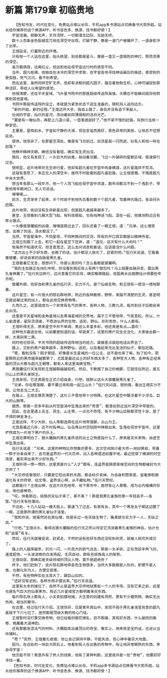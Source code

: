 # 新篇 第179章 初临贵地
        【告知书友，时代在变化，免费站点难以长存，手机app多书源站点切换看书大势所趋，站长给你推荐的这个换源APP，听书音色多、换源、找书都好使！】
       宇宙浩瀚，寂静无声，岁月流转，一切都漫无边际，无始无终。
       数十上百条金色裂缝突兀地在深空中出现，打破宁静，像是一道门户被撞开了，一道身影冲了出来。
       王煊驻足，打量附近的环境。
       只有他一个人站在这里，抬头眺望，到处都是星斗，像是一盏又一盏银色的神灯，照亮漆黑的深空。
       虽万籁俱寂，远离红尘，但这和他在母宇宙远行时的感受不同。
       当年，超凡枯竭，他独自在冰冷的深空中求索，在宇宙各地寻找神话最后的痕迹，感受到的是孤独，死气沉沉，看不到希望。
       而在这里，虽然同样空旷无声，但却有浓郁的超凡因子，蕴含着勃勃生机，心神可捕捉到那种活跃，带给人以希望的感觉。
       他很清楚，还在平天星域，飞升星书院中的那座超级传送阵虽强，大概也不能瞬间就将他转移到其他星域。
       书院中那座传送阵的设立，本就是为紧急状态下逃生准备的，随机将人送向远方。
       “新的开始，新的征程。”王煊迈开大步，独自上路了，身后并没有追下来敌人。
       壮阔的宇宙，灿烂的星河，流动着如同薄烟般的洁白光芒。
       “要是有一艘仙舟，再配上几道小菜，一壶美酒就好了。”他不紧不慢的赶路，将旅行当成一种享受。
       主要是，星辉如水，宇宙如宁静的大湖，现在安谧而美好，景色异常的美丽，让他忍不住想驻足。
       很快，他惊异了，在那星空深处，像是有飞剑划过，如流星般一闪而逝，似有人和他一样在赶路？
       他睁开精神天眼，确信没有看错，确实有生灵出没。
       随后，他又有发现了，一头巨大的凶禽，拍动着羽翼，飞过一片破碎的星骸区域，极速穿行过去。
       很明显，这片地带并无生命行星，但却有超凡者在宇宙中肉身横渡，这片星路并不荒凉。
       这就有意思了，本应无人的深空中，居然不时能看到超凡者赶路，让王煊感慨，不愧是超凡中央大世界。
       想当年有那么一段岁月，他一个人驾飞船在母宇宙中求道，数年间都见不到一个鬼影子，导致他常年都闭口，无人可说话。
       嗖嗖嗖……
       前方，生灵渐多了起来，半个时辰不到他先后看到数十个超凡者，驾着神光路过，各自闷头赶路。
       这片地带，依旧没有生命新星出现，但是超凡者越来越多了。
       甚至，王煊看到几艘大型飞船，有科技舰船，也有纯神话飞船，混在一起，他推测附近应有修士据点。
       一头像是狼獾般的凶兽，嗖嗖就跑过去了，回头还看了一眼王煊，道：“兄弟，这么慢悠悠，去晚了的话，汤水都没了。”
       当然，宇宙星海中，不同星球，不同种族间的交流，所有的开口其实都是以精神传音。
       王煊立刻跟了上去，和它一起在星空下狂奔，道：“道兄，这次有什么大肉吗？”
       他虽然不知道状况，但言意宽泛，这么去问消息和套话，应该是没什么问题。
       “这次出土不少好东西，去晚了的话，估计都没人挑光了，赶紧的吧。”伍行天说道，它看着像狼獾，却说自家的血脉是黑孔雀。
       王煊看着它无言，很想问下，你是认真的吗？怎么看都是狼獾啊。
       “我的主血脉正在纯化中呢，你没看到我后背上有两个鼓包吗？马上就要血脉异变，展出黑孔雀神翼了。”伍行天边奔行，边示意看它的后背，确实略微隆起，但距离长出翅膀估计得要些年月呢。
       狼獾外貌，但却自称黑孔雀的伍行天，实力不凡，是个仙级生物，和王煊有一搭没一搭地聊着。
       这片星空，有一片很大的陨石群地带，附近的各种散修，野修，来路不清楚的生灵，甚至明显是逃窜过来的凶人，都在此地交换奇物等。
       久而久之，这里就成为一个非常有名气的黑市，各种人物，三教九流，每月到日子后都会来此出没。
       这里是平天星域和金角星域以及黑海星域的交界地，属于三不管地带，气氛宽松，所以，什么偷渡者，星际流浪者，不愿进仙界的生物，逃犯，野仙，形形色色，什么人都有。
       王煊听得无言，原来星空中并不单调，竟这么丰富多彩，他还真是有点……喜欢！
       这种地方最适合他，以前要是知道的话，早就来了，这里的黑户完全合法化，大家彼此都一样，大黑别笑二黑。
       同时他也惊讶，平天书院的超级传送阵相当的给力，直接差点就给他送出界去了。
       路上，见到的黑户越来越多，各种野仙，逃犯，以及看起来无比圣洁的仙子，都在赶路。
       “嗯，看到没有？刚才那妞，好像是长生星域的一位公主，这不是也来了嘛。到了如今，陨星群附近的黑市越来越繁荣了，尤其是最近出土的好东西太多了，各种官方人物，各种有正经来路的顶尖大教与超凡王朝等，都有人来这里淘换宝物。”
       黑狼獾伍行天发现和王煊越聊越越投机，然后，干脆报了自己的根脚，它就住在附近，是五行山上的黑孔雀妖王。
       王煊发现，它还真是在正式介绍自身，行吧，就默认这头大狼獾是黑孔雀了。
       “兄弟，你在哪落脚，要不要过来和我一起立山头？”伍行天问道，很热情，看出王煊实力不弱，让他去当二大王。
       在路上，王煊总算弄清楚了，这片三不管地带十分特殊，在这片星空中飘浮着不少浮岛，巨大的山脉等。
       据悉，那是一百多年前从时空旋涡中坠落出来的“奇景”，散落在附近这片深空中导致的。
       因此，在这里遇上岛主、洞主、山主等，一点也不奇怪，有不少神山巨脉都灵性十足，是了不得的神圣净土。
       正是这样，不少大妖、仙人等都选择在这片地带落脚，占山为王。
       尤其是最近几年，还不时有神山、仙岛等从时空陷阱中挣脱出来，坠落在现世宇宙中，这里俨然成为一片地下黑户的乐土。
       王煊总算明白了，狼头獾脑的黑孔雀所说的出土之物是指什么了，原来是天外来物，自虚空中坠落出来。
       伍行天说道：“兄弟，这里的神物比你想象的更多，这次空间旅行者大师——地狱黑蚁，带着一群子孙亲自来了，这可是盗界的一代大宗师，出入各种遗迹如履平地，最近挖穿了模湖的时空场景，着实带出来不少好东西。”
       王煊听得一愣一愣的，这里真是什么“人才”都有，连盗界能随意穿梭空间的生物都被封为大宗师了？
       “大宗师信誉很好，只要是它挖出来的东西，都会标价卖掉，为自身积攒家底，留着换和御道化有关的奇骨、经文等，盗界良心啊，从不藏私物。”伍行天赞叹。
       这都能行？王煊出神，在这片灰色地带，地下黑市中，居然有让人尊敬、成为业内楷模的存在，倒也是稀奇。
       “哎，快看那边，妖族的天仙子来了，美不美？！那是我黑孔雀族的第一年轻高手——洛莹。”伍行天有些激动。
       不远处，十几人站站一艘大船上，极速飞了过去，有男有女，其中一个黑发女子朝这边瞥了一眼，正是那所谓的黑孔雀仙子洛莹。
       “我和你说，她虽然还在真仙境，但是杀过一些天级生物了，集美貌与实力于一人，天纵之资。”
       “行吧。”王煊点头，看得出狼头獾脑的伍行天之所以咬定它流淌着黑孔雀族的神血，估计也和“追星”有关。
       然后，伍行天就催促说，赶紧走，不然的话有些好东西还没轮到欣赏，就被人挑完并成交了。
       路上的人越来越多，剑光一闪，一片庞大的妖气远去，那是一头羊妖，正在驾驭羊角飞剑，速度超快，一头波浪卷的白发扬起，无风自动，颇有些妖族高人的架势。
       王煊动容，那确实是天级领域的顶尖人物，莫不是超绝世？
       终于，他们赶到了，这片陨石群地带各色生物很多，当然大多数都是人形的，即便不是人类，也都化形为人，方便交易等。
       不然，有些物种实在太庞大了，跟巨山似的。
       “还好没有迟到，各种东西才摆出来。”伍行天说道。
       这里有太多的摊位了，自然不止是盗界大宗师地狱黑蚁一个人的专场，没有它来之前，这里也是名气巨大的仙家黑市，附近几片星域官方都明着来买东西。
       每片陨石块上都有人，小买卖如摆地摊，大生意的则建有洞府，更有不少建筑物，确实无比热闹，相当的繁华。
       在这里，经过伍行天介绍，王煊惊异，仅是青年真仙中，发现不弱于黑孔雀洛莹背景的超凡者就不下六七位了，居然都是顶级大教的核心门徒。
       王煊暂时没打算交换奇物，但已经看的眼花缭乱，目不暇接，真有好东西，什么破损的画卷，竟藏着大道神韵。
       还有那散发混沌气的材料，大概能炼出最顶尖的奇宝，事实上，用来炼至宝的话，也足以当作辅料。
       “嗯？”突然，王煊童孔收缩，他让自己保持平静，不能失态，但心神中着实大地震。
       因为，在远处的一块巨大陨石上，他看到有人在出售的奇物中，有让他异常眼熟的东西，来自母宇宙！
       他怎能不惊？竟意外有了熟人的线索，他有了某种判断，这里或许是一处“贵地”，他要好好寻找一番。
       【告知书友，时代在变化，免费站点难以长存，手机app多书源站点切换看书大势所趋，站长给你推荐的这个换源APP，听书音色多、换源、找书都好使！】